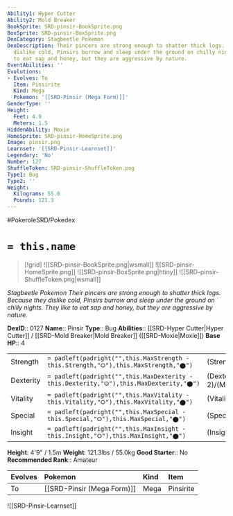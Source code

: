 ```yaml
---
Ability1: Hyper Cutter
Ability2: Mold Breaker
BookSprite: SRD-pinsir-BookSprite.png
BoxSprite: SRD-pinsir-BoxSprite.png
DexCategory: Stagbeetle Pokemon
DexDescription: Their pincers are strong enough to shatter thick logs. Because they
  dislike cold, Pinsirs burrow and sleep under the ground on chilly nights. They like
  to eat sap and honey, but they are aggressive by nature.
EventAbilities: ''
Evolutions:
- Evolves: To
  Item: Pinsirite
  Kind: Mega
  Pokemon: '[[SRD-Pinsir (Mega Form)]]'
GenderType: ''
Height:
  Feet: 4.9
  Meters: 1.5
HiddenAbility: Moxie
HomeSprite: SRD-pinsir-HomeSprite.png
Image: pinsir.png
Learnset: '[[SRD-Pinsir-Learnset]]'
Legendary: 'No'
Number: 127
ShuffleToken: SRD-pinsir-ShuffleToken.png
Type1: Bug
Type2: ''
Weight:
  Kilograms: 55.0
  Pounds: 121.3
---
```


#PokeroleSRD/Pokedex

# `= this.name`

> [!grid]
> ![[SRD-pinsir-BookSprite.png|wsmall]]
> ![[SRD-pinsir-HomeSprite.png]]
> ![[SRD-pinsir-BoxSprite.png|htiny]]
> ![[SRD-pinsir-ShuffleToken.png|wsmall]]


*Stagbeetle Pokemon*
*Their pincers are strong enough to shatter thick logs. Because they dislike cold, Pinsirs burrow and sleep under the ground on chilly nights. They like to eat sap and honey, but they are aggressive by nature.*

**DexID**:: 0127
**Name**:: Pinsir
**Type**:: Bug
**Abilities**:: [[SRD-Hyper Cutter|Hyper Cutter]] / [[SRD-Mold Breaker|Mold Breaker]] ([[SRD-Moxie|Moxie]])
**Base HP**:: 4

|           |                                                                                        |                                          |
| --------- | -------------------------------------------------------------------------------------- | ---------------------------------------- |
| Strength  | `= padleft(padright("",this.MaxStrength - this.Strength,"⭘"),this.MaxStrength,"⬤")`    | (Strength::3)/(MaxStrength::7)   |
| Dexterity | `= padleft(padright("",this.MaxDexterity - this.Dexterity,"⭘"),this.MaxDexterity,"⬤")` | (Dexterity:: 2)/(MaxDexterity::5) |
| Vitality  | `= padleft(padright("",this.MaxVitality - this.Vitality,"⭘"),this.MaxVitality,"⬤")`    | (Vitality::3)/(MaxVitality::6)   |
| Special   | `= padleft(padright("",this.MaxSpecial - this.Special,"⭘"),this.MaxSpecial,"⬤")`       | (Special::2)/(MaxSpecial::4)     |
| Insight   | `= padleft(padright("",this.MaxInsight - this.Insight,"⭘"),this.MaxInsight,"⬤")`       | (Insight::2)/(MaxInsight::5)     |

**Height**: 4'9" / 1.5m
**Weight**: 121.3lbs / 55.0kg
**Good Starter**:: No
**Recommended Rank**:: Amateur

| Evolves   | Pokemon                    | Kind   | Item      |
|:----------|:---------------------------|:-------|:----------|
| To        | [[SRD-Pinsir (Mega Form)]] | Mega   | Pinsirite |

![[SRD-Pinsir-Learnset]]